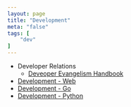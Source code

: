 ```yaml
---
layout: page
title: "Development"
meta: "false"
tags: [
    "dev"
]
---
```



* Developer Relations
  * [Deveoper Evangelism Handbook](http://developer-evangelism.com/toc.php)
* [Development - Web](/info/webdev)
* [Development - Go](/info/go)
* [Development - Python](/info/python)
  
